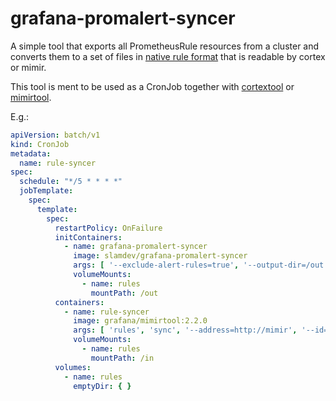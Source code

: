 # grafana-promalert-syncer

A simple tool that exports all PrometheusRule resources from a cluster and converts them to a set of files in
[native rule format](https://cortexmetrics.io/docs/api/#example-response) that is readable by cortex or mimir.

This tool is ment to be used as a CronJob together with [cortextool](https://github.com/grafana/cortex-tools) or
[mimirtool](https://grafana.com/docs/mimir/latest/operators-guide/tools/mimirtool/).

E.g.:

```yaml
apiVersion: batch/v1
kind: CronJob
metadata:
  name: rule-syncer
spec:
  schedule: "*/5 * * * *"
  jobTemplate:
    spec:
      template:
        spec:
          restartPolicy: OnFailure
          initContainers:
            - name: grafana-promalert-syncer
              image: slamdev/grafana-promalert-syncer
              args: [ '--exclude-alert-rules=true', '--output-dir=/out' ]
              volumeMounts:
                - name: rules
                  mountPath: /out
          containers:
            - name: rule-syncer
              image: grafana/mimirtool:2.2.0
              args: [ 'rules', 'sync', '--address=http://mimir', '--id=anonymous', '--rule-dirs=/in' ]
              volumeMounts:
                - name: rules
                  mountPath: /in
          volumes:
            - name: rules
              emptyDir: { }
```
